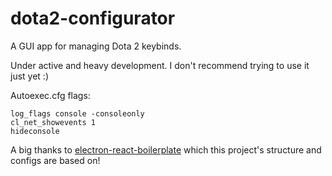 # dota2-configurator
A GUI app for managing Dota 2 keybinds.

Under active and heavy development. I don't recommend trying to use it just yet :)

Autoexec.cfg flags:
```
log_flags console -consoleonly
cl_net_showevents 1
hideconsole
```

A big thanks to [electron-react-boilerplate](https://github.com/chentsulin/electron-react-boilerplate) which this project's structure and configs are based on!
